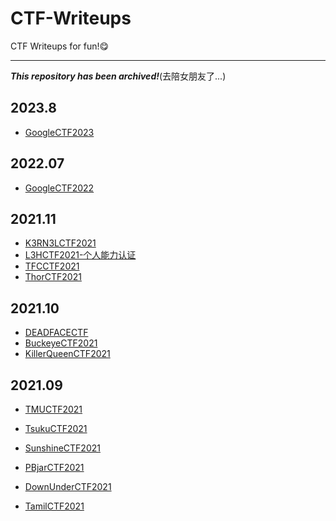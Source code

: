 # CTF-Writeups

CTF Writeups for fun!😋

---

***This repository has been archived!***(去陪女朋友了...)

## 2023.8

* [GoogleCTF2023](./GoogleCTF2023)

## 2022.07

- [GoogleCTF2022](./GoogleCTF2022)

## 2021.11

- [K3RN3LCTF2021](./K3RN3LCTF2021)
- [L3HCTF2021-个人能力认证](./L3HCTF2021-个人能力认证)
- [TFCCTF2021](./TFCCTF2021)
- [ThorCTF2021](./ThorCTF2021)

## 2021.10

- [DEADFACECTF](./DEADFACECTF)
- [BuckeyeCTF2021](./BuckeyeCTF2021)
- [KillerQueenCTF2021](./KillerQueenCTF2021)

## 2021.09

- [TMUCTF2021](./TMUCTF2021)

- [TsukuCTF2021](./TsukuCTF2021)

- [SunshineCTF2021](./SunshineCTF2021)

- [PBjarCTF2021](./PBjarCTF2021)

- [DownUnderCTF2021](./DownUnderCTF2021)

- [TamilCTF2021](./TamilCTF2021)

